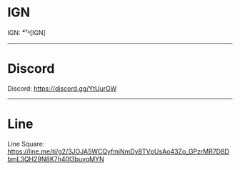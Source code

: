 <h1>IGN</h1>


IGN: ⁴⁷ᴿ[IGN]
<hr>
<h1>Discord</h1>

Discord: https://discord.gg/YtUurGW
<hr>
<h1> Line </h1>

Line Square: https://line.me/ti/g2/3JOJA5WCQyfmjNmDy8TVpUsAo43Zo_GPzrMR7D8DbmL3QH29N8K7h40l3buvqMYN
